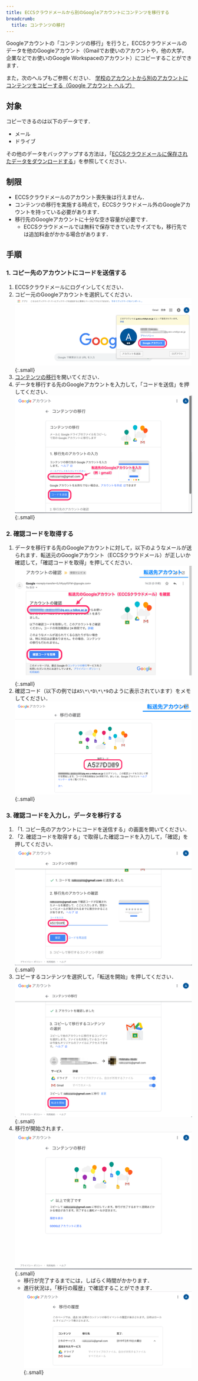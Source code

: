 ```yaml
---
title: ECCSクラウドメールから別のGoogleアカウントにコンテンツを移行する
breadcrumb:
  title: コンテンツの移行
---
```


Googleアカウントの「コンテンツの移行」を行うと，ECCSクラウドメールのデータを他のGoogleアカウント（Gmailでお使いのアカウントや，他の大学，企業などでお使いのGoogle Workspaceのアカウント）にコピーすることができます．

また，次のヘルプもご参照ください．
[学校のアカウントから別のアカウントにコンテンツをコピーする（Google アカウント ヘルプ）](https://support.google.com/accounts/answer/6386856)

## 対象

コピーできるのは以下のデータです．

* メール
* ドライブ

その他のデータをバックアップする方法は，「[ECCSクラウドメールに保存されたデータをダウンロードする](../download/)」を参照してください．

## 制限

* ECCSクラウドメールのアカウント喪失後は行えません．
* コンテンツの移行を実施する時点で，ECCSクラウドメール外のGoogleアカウントを持っている必要があります．
* 移行先のGoogleアカウントに十分な空き容量が必要です．
  * ECCSクラウドメールでは無料で保存できていたサイズでも，移行先では追加料金がかかる場合があります．

## 手順

### 1. コピー先のアカウントにコードを送信する

1. ECCSクラウドメールにログインしてください．
1. コピー元のGoogleアカウントを選択してください．
   ![](./01.png){:.small}
1. [コンテンツの移行](https://takeout.google.com/transfer)を開いてください．
1. データを移行する先のGoogleアカウントを入力して，「コードを送信」を押してください．
   ![](./03.png){:.small}

### 2. 確認コードを取得する

1. データを移行する先のGoogleアカウントに対して，以下のようなメールが送られます．転送元のGoogleアカウント（ECCSクラウドメール）が正しいか確認して，「確認コードを取得」を押してください．
   ![](./04.png){:.small}
1. 確認コード（以下の例では`A5\*\*D\*\*9`のように表示されています）をメモしてください．
   ![](./05.png){:.small}

### 3. 確認コードを入力し，データを移行する

1. 「1. コピー先のアカウントにコードを送信する」の画面を開いてください．
1. 「2. 確認コードを取得する」で取得した確認コードを入力して，「確認」を押してください．
   ![](./06.png){:.small}
1. コピーするコンテンツを選択して，「転送を開始」を押してください．
   ![](./07.png){:.small}
1. 移行が開始されます．
   ![](./08.png){:.small}
   - 移行が完了するまでには，しばらく時間がかかります．
   - 進行状況は，「移行の履歴」で確認することができます．
     ![](./09.png){:.small}
